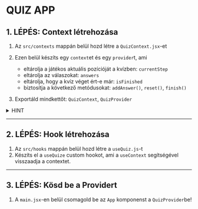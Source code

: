 # QUIZ APP

## 1. LÉPÉS: Context létrehozása

1. Az `src/contexts` mappán belül hozd létre a `QuizContext.jsx`-et
2. Ezen belül készíts egy `context`et és egy `provider`t, ami

   - eltárolja a játékos aktuális pozícióját a kvízben: `currentStep`
   - eltárolja az válaszokat: `answers`
   - eltárolja, hogy a kvíz véget ért-e már: `isFinished`
   - biztosítja a következő metódusokat: `addAnswer()`, `reset()`, `finish()`

3. Exportáld mindkettőt: `QuizContext`, `QuizProvider`

<details>
<summary>HINT</summary>

Használd a következőket: `createContext`, `useState`, csomagold be a context értékét a `QuizProvider`be.

</details>

---

## 2. LÉPÉS: Hook létrehozása

1. Az `src/hooks` mappán belül hozd létre a `useQuiz.js`-t
2. Készíts el a `useQuize` custom hookot, ami a `useContext` segítségével visszaadja a contextet.

---

## 3. LÉPÉS: Kösd be a Providert

1. A `main.jsx`-en belül csomagold be az `App` komponenst a `QuizProvider`be!
